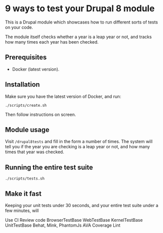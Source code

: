 9 ways to test your Drupal 8 module
=====

This is a Drupal module which showcases how to run different sorts of tests
on your code.

The module itself checks whether a year is a leap year or not, and tracks
how many times each year has been checked.

Prerequisites
-----

 * Docker (latest version).

Installation
-----

Make sure you have the latest version of Docker, and run:

    ./scripts/create.sh

Then follow instructions on screen.

Module usage
-----

Visit `/drupal8tests` and fill in the form a number of times. The system will
tell you if the year you are checking is a leap year or not, and how many
times that year was checked.

Running the entire test suite
-----

    ./scripts/tests.sh

Make it fast
-----

Keeping your unit tests under 30 seconds, and your entire test suite under
a few minutes, will

Use CI
Review code
BrowserTestBase
WebTestBase
KernelTestBase
UnitTestBase
Behat, Mink, PhantomJs
AVA
Coverage
Lint
